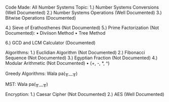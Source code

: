 Code Made:
All Number Systems Topic:
  1.) Number Systems Conversions (Well Documented)
  2.) Number Systems Operations (Well Documented)
  3.) Bitwise Operations (Documented)

4.) Sieve of Erathosthenes (Not Documented)
5.) Prime Factorization (Not Documented):
   • Diviison Method
   • Tree Method
   
6.) GCD and LCM Calculator (Documented)

Algorithms:
1.) Euclidian Algorithm (Not Documented)
2.) Fibonacci Sequence (Not Documented)
3.) Egyptian Fraction (Not Documented)
4.) Modular Arithmetic (Not Documented)
   • (+, -, *, ^)

Greedy Algorithms:
Wala pa(╥﹏╥)

MST:
Wala pa(╥﹏╥)

Encryption:
1.) Caesar Cipher (Not Documented)
2.) AES (Well Documented)
